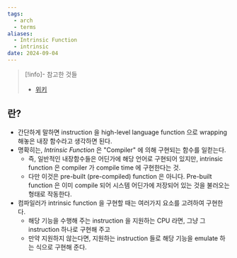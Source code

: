 ```yaml
---
tags:
  - arch
  - terms
aliases:
  - Intrinsic Function
  - intrinsic
date: 2024-09-04
---
```

> [!info]- 참고한 것들
> - [위키](https://en.wikipedia.org/wiki/Intrinsic_function)

## 란?

- 간단하게 말하면 instruction 을 high-level language function 으로 wrapping 해놓은 내장 함수라고 생각하면 된다.
- 명확히는, *Intrinsic Function* 은 "Compiler" 에 의해 구현되는 함수를 일컫는다.
	- 즉, 일반적인 내장함수들은 어딘가에 해당 언어로 구현되어 있지만, intrinsic function 은 compiler 가 compile time 에 구현한다는 것.
	- 다만 이것은 pre-built (pre-compiled) function 은 아니다. Pre-built function 은 이미 compile 되어 시스템 어딘가에 저장되어 있는 것을 불러오는 형태로 작동한다.
- 컴파일러가 intrinsic function 을 구현할 때는 여러가지 요소를 고려하여 구현한다.
	- 해당 기능을 수행해 주는 instruction 을 지원하는 CPU 라면, 그냥 그 instruction 하나로 구현해 주고
	- 만약 지원하지 않는다면, 지원하는 instruction 들로 해당 기능을 emulate 하는 식으로 구현해 준다.